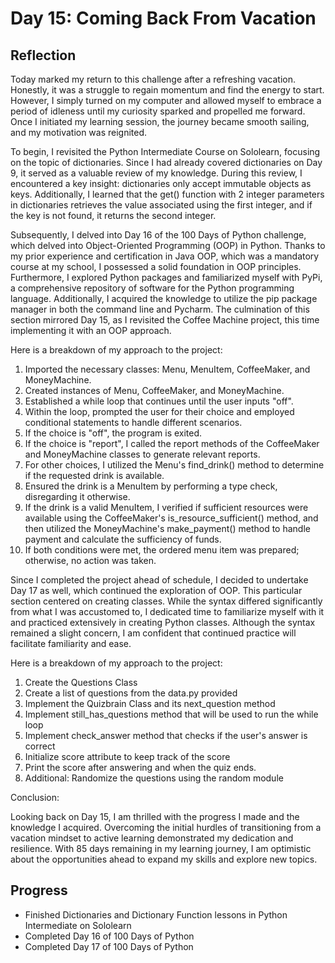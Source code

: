 # Day 15: Coming Back From Vacation
## Reflection
  Today marked my return to this challenge after a refreshing vacation. Honestly, it was a struggle to regain momentum and find the energy to start. However, I simply turned on my computer and allowed myself to embrace a period of idleness until my curiosity sparked and propelled me forward. Once I initiated my learning session, the journey became smooth sailing, and my motivation was reignited.

  To begin, I revisited the Python Intermediate Course on Sololearn, focusing on the topic of dictionaries. Since I had already covered dictionaries on Day 9, it served as a valuable review of my knowledge. During this review, I encountered a key insight: dictionaries only accept immutable objects as keys. Additionally, I learned that the get() function with 2 integer parameters in dictionaries retrieves the value associated using the first integer, and if the key is not found, it returns the second integer.

  Subsequently, I delved into Day 16 of the 100 Days of Python challenge, which delved into Object-Oriented Programming (OOP) in Python. Thanks to my prior experience and certification in Java OOP, which was a mandatory course at my school, I possessed a solid foundation in OOP principles. Furthermore, I explored Python packages and familiarized myself with PyPi, a comprehensive repository of software for the Python programming language. Additionally, I acquired the knowledge to utilize the pip package manager in both the command line and Pycharm. The culmination of this section mirrored Day 15, as I revisited the Coffee Machine project, this time implementing it with an OOP approach.

  Here is a breakdown of my approach to the project:

  1. Imported the necessary classes: Menu, MenuItem, CoffeeMaker, and MoneyMachine.
  2. Created instances of Menu, CoffeeMaker, and MoneyMachine.
  3. Established a while loop that continues until the user inputs "off".
  4. Within the loop, prompted the user for their choice and employed conditional statements to handle different scenarios.
  5. If the choice is "off", the program is exited.
  6. If the choice is "report", I called the report methods of the CoffeeMaker and MoneyMachine classes to generate relevant reports.
  7. For other choices, I utilized the Menu's find_drink() method to determine if the requested drink is available.
  8. Ensured the drink is a MenuItem by performing a type check, disregarding it otherwise.
  9. If the drink is a valid MenuItem, I verified if sufficient resources were available using the CoffeeMaker's is_resource_sufficient() method, and then utilized the MoneyMachine's make_payment() method to handle payment and calculate the sufficiency of funds.
  10. If both conditions were met, the ordered menu item was prepared; otherwise, no action was taken.

  Since I completed the project ahead of schedule, I decided to undertake Day 17 as well, which continued the exploration of OOP. This particular section centered on creating classes. While the syntax differed significantly from what I was accustomed to, I dedicated time to familiarize myself with it and practiced extensively in creating Python classes. Although the syntax remained a slight concern, I am confident that continued practice will facilitate familiarity and ease.

  Here is a breakdown of my approach to the project:
  1. Create the Questions Class
  2. Create a list of questions from the data.py provided
  3. Implement the Quizbrain Class and its next_question method
  4. Implement still_has_questions method that will be used to run the while loop
  5. Implement check_answer method that checks if the user's answer is correct
  6. Initialize score attribute to keep track of the score
  7. Print the score after answering and when the quiz ends.
  8. Additional: Randomize the questions using the random module

  Conclusion:
  
  Looking back on Day 15, I am thrilled with the progress I made and the knowledge I acquired. Overcoming the initial hurdles of transitioning from a vacation mindset to active learning demonstrated my dedication and resilience. With 85 days remaining in my learning journey, I am optimistic about the opportunities ahead to expand my skills and explore new topics.

## Progress
 - Finished Dictionaries and Dictionary Function lessons in Python Intermediate on Sololearn
 - Completed Day 16 of 100 Days of Python
 - Completed Day 17 of 100 Days of Python
